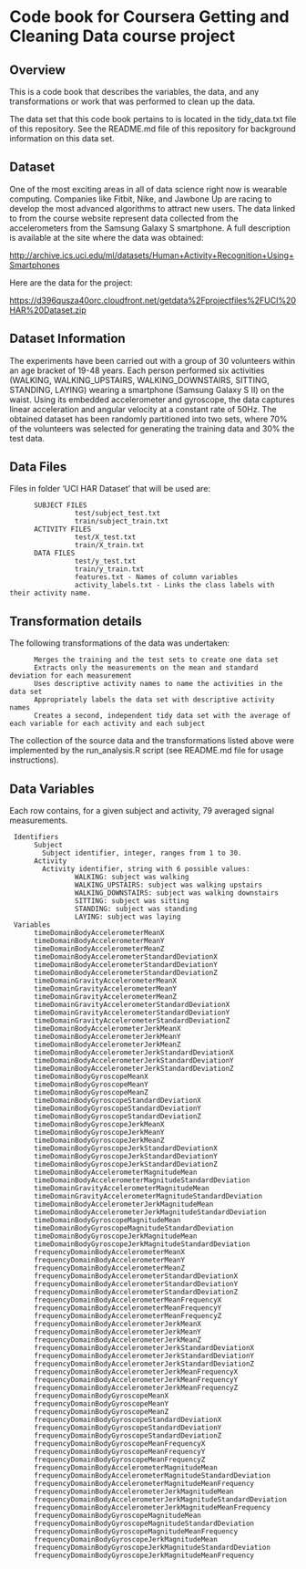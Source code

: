 # Code book for Coursera Getting and Cleaning Data course project

## Overview
This is a code book that describes the variables, the data, and any transformations or work that was performed to clean up the data.

The data set that this code book pertains to is located in the tidy_data.txt file of this repository. See the README.md file of this repository for background information on this data set.

## Dataset
One of the most exciting areas in all of data science right now is wearable computing. Companies like Fitbit, Nike, and Jawbone Up are racing to develop the most advanced algorithms to attract new users. The data linked to from the course website represent data collected from the accelerometers from the Samsung Galaxy S smartphone. A full description is available at the site where the data was obtained:

http://archive.ics.uci.edu/ml/datasets/Human+Activity+Recognition+Using+Smartphones

Here are the data for the project:

https://d396qusza40orc.cloudfront.net/getdata%2Fprojectfiles%2FUCI%20HAR%20Dataset.zip

## Dataset Information
The experiments have been carried out with a group of 30 volunteers within an age bracket of 19-48 years. Each person performed six activities (WALKING, WALKING_UPSTAIRS, WALKING_DOWNSTAIRS, SITTING, STANDING, LAYING) wearing a smartphone (Samsung Galaxy S II) on the waist. Using its embedded accelerometer and gyroscope, the data captures linear acceleration and angular velocity at a constant rate of 50Hz. The obtained dataset has been randomly partitioned into two sets, where 70% of the volunteers was selected for generating the training data and 30% the test data.

## Data Files
Files in folder ‘UCI HAR Dataset’ that will be used are:

          SUBJECT FILES
                    test/subject_test.txt
                    train/subject_train.txt
          ACTIVITY FILES
                    test/X_test.txt
                    train/X_train.txt
          DATA FILES
                    test/y_test.txt
                    train/y_train.txt
                    features.txt - Names of column variables
                    activity_labels.txt - Links the class labels with their activity name.

## Transformation details
The following transformations of the data was undertaken:

          Merges the training and the test sets to create one data set
          Extracts only the measurements on the mean and standard deviation for each measurement
          Uses descriptive activity names to name the activities in the data set
          Appropriately labels the data set with descriptive activity names
          Creates a second, independent tidy data set with the average of each variable for each activity and each subject

The collection of the source data and the transformations listed above were implemented by the run_analysis.R script (see README.md file for usage instructions).

## Data Variables
Each row contains, for a given subject and activity, 79 averaged signal measurements.
          
     Identifiers
          Subject
            Subject identifier, integer, ranges from 1 to 30.
          Activity
            Activity identifier, string with 6 possible values:
                    WALKING: subject was walking
                    WALKING_UPSTAIRS: subject was walking upstairs
                    WALKING_DOWNSTAIRS: subject was walking downstairs
                    SITTING: subject was sitting
                    STANDING: subject was standing
                    LAYING: subject was laying
     Variables
          timeDomainBodyAccelerometerMeanX
          timeDomainBodyAccelerometerMeanY
          timeDomainBodyAccelerometerMeanZ
          timeDomainBodyAccelerometerStandardDeviationX
          timeDomainBodyAccelerometerStandardDeviationY
          timeDomainBodyAccelerometerStandardDeviationZ
          timeDomainGravityAccelerometerMeanX
          timeDomainGravityAccelerometerMeanY
          timeDomainGravityAccelerometerMeanZ
          timeDomainGravityAccelerometerStandardDeviationX
          timeDomainGravityAccelerometerStandardDeviationY
          timeDomainGravityAccelerometerStandardDeviationZ
          timeDomainBodyAccelerometerJerkMeanX
          timeDomainBodyAccelerometerJerkMeanY
          timeDomainBodyAccelerometerJerkMeanZ
          timeDomainBodyAccelerometerJerkStandardDeviationX
          timeDomainBodyAccelerometerJerkStandardDeviationY
          timeDomainBodyAccelerometerJerkStandardDeviationZ
          timeDomainBodyGyroscopeMeanX
          timeDomainBodyGyroscopeMeanY
          timeDomainBodyGyroscopeMeanZ
          timeDomainBodyGyroscopeStandardDeviationX
          timeDomainBodyGyroscopeStandardDeviationY
          timeDomainBodyGyroscopeStandardDeviationZ
          timeDomainBodyGyroscopeJerkMeanX
          timeDomainBodyGyroscopeJerkMeanY
          timeDomainBodyGyroscopeJerkMeanZ
          timeDomainBodyGyroscopeJerkStandardDeviationX
          timeDomainBodyGyroscopeJerkStandardDeviationY
          timeDomainBodyGyroscopeJerkStandardDeviationZ
          timeDomainBodyAccelerometerMagnitudeMean
          timeDomainBodyAccelerometerMagnitudeStandardDeviation
          timeDomainGravityAccelerometerMagnitudeMean
          timeDomainGravityAccelerometerMagnitudeStandardDeviation
          timeDomainBodyAccelerometerJerkMagnitudeMean
          timeDomainBodyAccelerometerJerkMagnitudeStandardDeviation
          timeDomainBodyGyroscopeMagnitudeMean
          timeDomainBodyGyroscopeMagnitudeStandardDeviation
          timeDomainBodyGyroscopeJerkMagnitudeMean
          timeDomainBodyGyroscopeJerkMagnitudeStandardDeviation
          frequencyDomainBodyAccelerometerMeanX
          frequencyDomainBodyAccelerometerMeanY
          frequencyDomainBodyAccelerometerMeanZ
          frequencyDomainBodyAccelerometerStandardDeviationX
          frequencyDomainBodyAccelerometerStandardDeviationY
          frequencyDomainBodyAccelerometerStandardDeviationZ
          frequencyDomainBodyAccelerometerMeanFrequencyX
          frequencyDomainBodyAccelerometerMeanFrequencyY
          frequencyDomainBodyAccelerometerMeanFrequencyZ
          frequencyDomainBodyAccelerometerJerkMeanX
          frequencyDomainBodyAccelerometerJerkMeanY
          frequencyDomainBodyAccelerometerJerkMeanZ
          frequencyDomainBodyAccelerometerJerkStandardDeviationX
          frequencyDomainBodyAccelerometerJerkStandardDeviationY
          frequencyDomainBodyAccelerometerJerkStandardDeviationZ
          frequencyDomainBodyAccelerometerJerkMeanFrequencyX
          frequencyDomainBodyAccelerometerJerkMeanFrequencyY
          frequencyDomainBodyAccelerometerJerkMeanFrequencyZ
          frequencyDomainBodyGyroscopeMeanX
          frequencyDomainBodyGyroscopeMeanY
          frequencyDomainBodyGyroscopeMeanZ
          frequencyDomainBodyGyroscopeStandardDeviationX
          frequencyDomainBodyGyroscopeStandardDeviationY
          frequencyDomainBodyGyroscopeStandardDeviationZ
          frequencyDomainBodyGyroscopeMeanFrequencyX
          frequencyDomainBodyGyroscopeMeanFrequencyY
          frequencyDomainBodyGyroscopeMeanFrequencyZ
          frequencyDomainBodyAccelerometerMagnitudeMean
          frequencyDomainBodyAccelerometerMagnitudeStandardDeviation
          frequencyDomainBodyAccelerometerMagnitudeMeanFrequency
          frequencyDomainBodyAccelerometerJerkMagnitudeMean
          frequencyDomainBodyAccelerometerJerkMagnitudeStandardDeviation
          frequencyDomainBodyAccelerometerJerkMagnitudeMeanFrequency
          frequencyDomainBodyGyroscopeMagnitudeMean
          frequencyDomainBodyGyroscopeMagnitudeStandardDeviation
          frequencyDomainBodyGyroscopeMagnitudeMeanFrequency
          frequencyDomainBodyGyroscopeJerkMagnitudeMean
          frequencyDomainBodyGyroscopeJerkMagnitudeStandardDeviation
          frequencyDomainBodyGyroscopeJerkMagnitudeMeanFrequency

